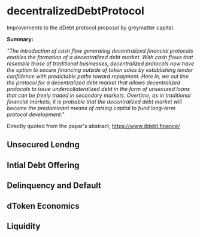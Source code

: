 # decentralizedDebtProtocol

Improvements to the dDebt protocol proposal by greymatter capital.

**Summary:**

*"The introduction of cash flow generating decentralized financial protocols enables the formation of a decentralized debt market. With cash flows that resemble those of traditional businesses, decentralized protocols now have the option to secure financing outside of token sales by establishing lender confidence with predictable paths toward repayment. Here in, we out line the protocol for a decentralized debt market that allows decentralized protocols to issue undercollateralized debt in the form of unsecured loans that can be freely traded in secondary markets. Overtime, as in traditional financial markets, it is probable that the decentralized debt market will become the predominant means of raising capital to fund long-term protocol development."*

Directly quoted from the papar's abstract, https://www.ddebt.finance/



## Unsecured Lendng

## Intial Debt Offering 

## Delinquency and Default 

## dToken Economics

## Liquidity 

